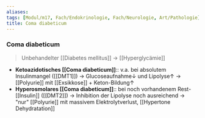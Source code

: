 ```yaml
---
aliases: 
tags: [Modul/m17, Fach/Endokrinologie, Fach/Neurologie, Art/Pathologie]
title: Coma diabeticum
---
```

### Coma diabeticum
> Unbehandelter [[Diabetes mellitus]] → [[Hyperglycämie]]
- **Ketoazidotisches [[Coma diabeticum]]**:: v.a. bei absolutem Insulinmangel ([[DMT1]]) → Glucoseaufnahme↓ und Lipolyse↑ → [[Polyurie]] mit [[Exsikkose]] + Keton-Bildung↑
- **Hyperosmolares [[Coma diabeticum]]**:: bei noch vorhandenem Rest-[[Insulin]] ([[DMT2]]) → Inhibition der Lipolyse noch ausreichend → "nur" [[Polyurie]] mit massivem Elektrolytverlust, [[Hypertone Dehydratation]]